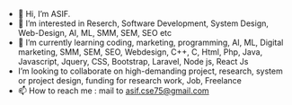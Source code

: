 - 👋 Hi, I’m ASIF. 
- 👀 I’m interested in Reserch, Software Development, System Design, Web-Design, AI, ML, SMM, SEM, SEO etc
- 🌱 I’m currently learning coding, marketing, programming, AI, ML, Digital marketing, SMM, SEM, SEO, Webdesign, C++, C, Html, Php, Java, Javascript, Jquery, CSS, Bootstrap, Laravel, Node js, React Js
- I’m looking to collaborate on high-demanding project, research, system or project design, funding for research work, Job, Freelance
- 📫 How to reach me : mail to asif.cse75@gmail.com

<!---
asif-cse-kuet/asif-cse-kuet is a ✨ special ✨ repository because its `README.md` (this file) appears on your GitHub profile.
You can click the Preview link to take a look at your changes.
--->
